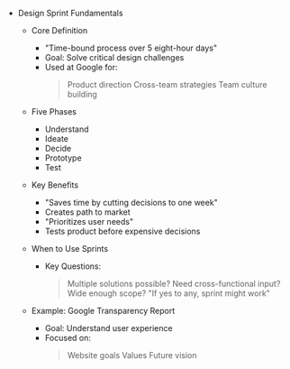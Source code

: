 * Design Sprint Fundamentals
   * Core Definition
       - "Time-bound process over 5 eight-hour days"
       - Goal: Solve critical design challenges
       - Used at Google for:
           > Product direction
           > Cross-team strategies
           > Team culture building

   * Five Phases
       - Understand
       - Ideate
       - Decide
       - Prototype
       - Test

   * Key Benefits
       - "Saves time by cutting decisions to one week"
       - Creates path to market
       - "Prioritizes user needs"
       - Tests product before expensive decisions
       
   * When to Use Sprints
       - Key Questions:
           > Multiple solutions possible?
           > Need cross-functional input?
           > Wide enough scope?
           > "If yes to any, sprint might work"

   * Example: Google Transparency Report
       - Goal: Understand user experience
       - Focused on:
           > Website goals
           > Values
           > Future vision